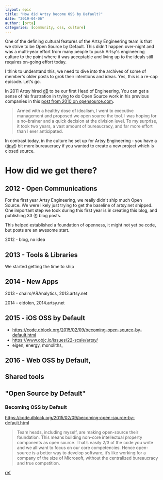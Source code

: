 ```yaml
---
layout: epic
title: "How did Artsy become OSS by Default?"
date: "2019-04-06"
author: [orta]
categories: [community, oss, culture]
---
```


One of the defining cultural features of the Artsy Engineering team is that we strive to be Open Source by Default.
This didn't happen over-night and was a multi-year effort from many people to push Artsy's engineering culture to
the point where it was acceptable and living up to the ideals still requires on-going effort today.

I think to understand this, we need to dive into the archives of some of member's older posts to grok their
intentions and ideas. Yes, this is a re-cap episode. Let's go.

<!-- more -->

In 2011 Artsy hired [dB][db] to be our first Head of Engineering, You can get a sense of his frustration in trying
to do Open Source work in his previous companies in this [post from 2010 on opensource.com][osscom].

> Armed with a healthy dose of idealism, I went to executive management and proposed we open source the tool. I was
> hoping for a no-brainer and a quick decision at the division level. To my surprise, it took two years, a vast
> amount of bureaucracy, and far more effort than I ever anticipated.

In contrast today, in the culture he set up for Artsy Engineering - you have a ([tiny!][rfc_priv]) bit more
bureaucracy if you wanted to create a new project which is closed source.

# How did we get there?

## 2012 - Open Communications

For the first year Artsy Engineering, we really didn't ship much Open Source. We were likely just trying to get the
baseline of artsy.net shipped. One important step we took during this first year is in creating this blog, and
publishing 33 ([!][33_posts]) blog posts.

This helped established a foundation of openness, it might not yet be code, but posts are an awesome start.

2012 - blog, no idea

## 2013 - Tools & Libraries

We started getting the time to ship

## 2014 - New Apps

2013 - chairs/ARAnalytics, 2013.artsy.net

2014 - eidolon, 2014.artsy.net

## 2015 - iOS OSS by Default

- https://code.dblock.org/2015/02/09/becoming-open-source-by-default.html
- https://www.objc.io/issues/22-scale/artsy/
- eigen, energy, monoliths,

## 2016 - Web OSS by Default,

## Shared tools

## "Open Source by Default"

### Becoming OSS by Default

https://code.dblock.org/2015/02/09/becoming-open-source-by-default.html

> Team heads, including myself, are making open-source their foundation. This means building non-core intellectual
> property components as open source. That’s easily 2/3 of the code you write and we all want to focus on our core
> competencies. Hence open-source is a better way to develop software, it’s like working for a company of the size
> of Microsoft, without the centralized bureaucracy and true competition.

[ref][leave_ms]

[intro_peril]: /blog/2017/09/04/Introducing-Peril/
[peril_readme]: https://github.com/artsy/README/blob/master/culture/peril.md
[settings-contrib]: https://github.com/artsy/peril-settings/graphs/contributors
[peril]: https://github.com/danger/peril
[db]: https://code.dblock.org
[leave_ms]: https://code.dblock.org/2012/03/05/why-you-should-leave-microsoft-too.html
[osscom]: https://opensource.com/life/10/12/corporate-change-contributing-open-source
[rfc_priv]: https://github.com/artsy/README/issues/131
[33_posts]: /blog/archives/
